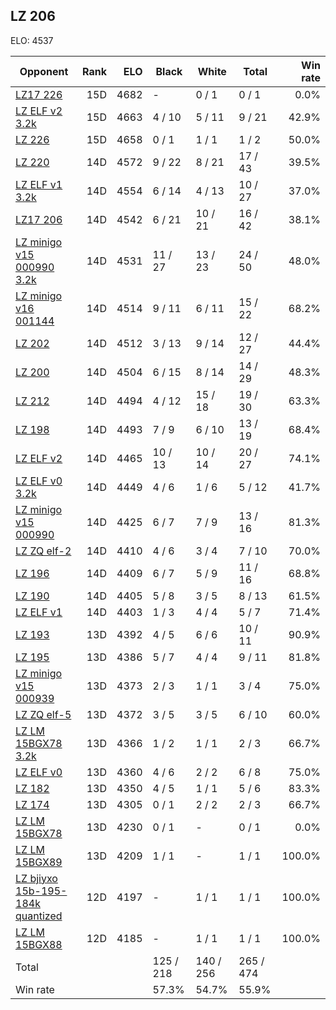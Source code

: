 ## LZ 206 ##

ELO: 4537

Opponent | Rank | ELO | Black | White | Total | Win rate
---------|-----:|----:|-------|-------|-------|-------:
[LZ17 226](LZ17%20226.md) | 15D | 4682 | - | 0 / 1 | 0 / 1 | 0.0%
[LZ ELF v2 3.2k](LZ%20ELF%20v2%203.2k.md) | 15D | 4663 | 4 / 10 | 5 / 11 | 9 / 21 | 42.9%
[LZ 226](LZ%20226.md) | 15D | 4658 | 0 / 1 | 1 / 1 | 1 / 2 | 50.0%
[LZ 220](LZ%20220.md) | 14D | 4572 | 9 / 22 | 8 / 21 | 17 / 43 | 39.5%
[LZ ELF v1 3.2k](LZ%20ELF%20v1%203.2k.md) | 14D | 4554 | 6 / 14 | 4 / 13 | 10 / 27 | 37.0%
[LZ17 206](LZ17%20206.md) | 14D | 4542 | 6 / 21 | 10 / 21 | 16 / 42 | 38.1%
[LZ minigo v15 000990 3.2k](LZ%20minigo%20v15%20000990%203.2k.md) | 14D | 4531 | 11 / 27 | 13 / 23 | 24 / 50 | 48.0%
[LZ minigo v16 001144](LZ%20minigo%20v16%20001144.md) | 14D | 4514 | 9 / 11 | 6 / 11 | 15 / 22 | 68.2%
[LZ 202](LZ%20202.md) | 14D | 4512 | 3 / 13 | 9 / 14 | 12 / 27 | 44.4%
[LZ 200](LZ%20200.md) | 14D | 4504 | 6 / 15 | 8 / 14 | 14 / 29 | 48.3%
[LZ 212](LZ%20212.md) | 14D | 4494 | 4 / 12 | 15 / 18 | 19 / 30 | 63.3%
[LZ 198](LZ%20198.md) | 14D | 4493 | 7 / 9 | 6 / 10 | 13 / 19 | 68.4%
[LZ ELF v2](LZ%20ELF%20v2.md) | 14D | 4465 | 10 / 13 | 10 / 14 | 20 / 27 | 74.1%
[LZ ELF v0 3.2k](LZ%20ELF%20v0%203.2k.md) | 14D | 4449 | 4 / 6 | 1 / 6 | 5 / 12 | 41.7%
[LZ minigo v15 000990](LZ%20minigo%20v15%20000990.md) | 14D | 4425 | 6 / 7 | 7 / 9 | 13 / 16 | 81.3%
[LZ ZQ elf-2](LZ%20ZQ%20elf-2.md) | 14D | 4410 | 4 / 6 | 3 / 4 | 7 / 10 | 70.0%
[LZ 196](LZ%20196.md) | 14D | 4409 | 6 / 7 | 5 / 9 | 11 / 16 | 68.8%
[LZ 190](LZ%20190.md) | 14D | 4405 | 5 / 8 | 3 / 5 | 8 / 13 | 61.5%
[LZ ELF v1](LZ%20ELF%20v1.md) | 14D | 4403 | 1 / 3 | 4 / 4 | 5 / 7 | 71.4%
[LZ 193](LZ%20193.md) | 13D | 4392 | 4 / 5 | 6 / 6 | 10 / 11 | 90.9%
[LZ 195](LZ%20195.md) | 13D | 4386 | 5 / 7 | 4 / 4 | 9 / 11 | 81.8%
[LZ minigo v15 000939](LZ%20minigo%20v15%20000939.md) | 13D | 4373 | 2 / 3 | 1 / 1 | 3 / 4 | 75.0%
[LZ ZQ elf-5](LZ%20ZQ%20elf-5.md) | 13D | 4372 | 3 / 5 | 3 / 5 | 6 / 10 | 60.0%
[LZ LM 15BGX78 3.2k](LZ%20LM%2015BGX78%203.2k.md) | 13D | 4366 | 1 / 2 | 1 / 1 | 2 / 3 | 66.7%
[LZ ELF v0](LZ%20ELF%20v0.md) | 13D | 4360 | 4 / 6 | 2 / 2 | 6 / 8 | 75.0%
[LZ 182](LZ%20182.md) | 13D | 4350 | 4 / 5 | 1 / 1 | 5 / 6 | 83.3%
[LZ 174](LZ%20174.md) | 13D | 4305 | 0 / 1 | 2 / 2 | 2 / 3 | 66.7%
[LZ LM 15BGX78](LZ%20LM%2015BGX78.md) | 13D | 4230 | 0 / 1 | - | 0 / 1 | 0.0%
[LZ LM 15BGX89](LZ%20LM%2015BGX89.md) | 13D | 4209 | 1 / 1 | - | 1 / 1 | 100.0%
[LZ bjiyxo 15b-195-184k quantized](LZ%20bjiyxo%2015b-195-184k%20quantized.md) | 12D | 4197 | - | 1 / 1 | 1 / 1 | 100.0%
[LZ LM 15BGX88](LZ%20LM%2015BGX88.md) | 12D | 4185 | - | 1 / 1 | 1 / 1 | 100.0%
Total | | | 125 / 218 | 140 / 256 | 265 / 474 | 
Win rate| | | 57.3% | 54.7% | 55.9% | 
